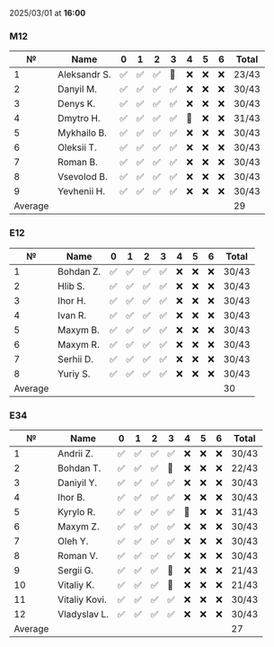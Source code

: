 2025/03/01 at **16:00**
### M12
|№|Name|0|1|2|3|4|5|6|Total|
|-----|-----|-----|-----|-----|-----|-----|-----|-----|-----|
|1|Aleksandr S.|✅|✅|✅|🔄|❌|❌|❌|23/43|
|2|Danyil M.|✅|✅|✅|✅|❌|❌|❌|30/43|
|3|Denys K.|✅|✅|✅|✅|❌|❌|❌|30/43|
|4|Dmytro H.|✅|✅|✅|✅|🔄|❌|❌|31/43|
|5|Mykhailo B.|✅|✅|✅|✅|❌|❌|❌|30/43|
|6|Oleksii T.|✅|✅|✅|✅|❌|❌|❌|30/43|
|7|Roman B.|✅|✅|✅|✅|❌|❌|❌|30/43|
|8|Vsevolod B.|✅|✅|✅|✅|❌|❌|❌|30/43|
|9|Yevhenii H.|✅|✅|✅|✅|❌|❌|❌|30/43|
|Average|||||||||29|
### E12
|№|Name|0|1|2|3|4|5|6|Total|
|-----|-----|-----|-----|-----|-----|-----|-----|-----|-----|
|1|Bohdan Z.|✅|✅|✅|✅|❌|❌|❌|30/43|
|2|Hlib S.|✅|✅|✅|✅|❌|❌|❌|30/43|
|3|Ihor H.|✅|✅|✅|✅|❌|❌|❌|30/43|
|4|Ivan R.|✅|✅|✅|✅|❌|❌|❌|30/43|
|5|Maxym B.|✅|✅|✅|✅|❌|❌|❌|30/43|
|6|Maxym R.|✅|✅|✅|✅|❌|❌|❌|30/43|
|7|Serhii D.|✅|✅|✅|✅|❌|❌|❌|30/43|
|8|Yuriy S.|✅|✅|✅|✅|❌|❌|❌|30/43|
|Average|||||||||30|
### E34
|№|Name|0|1|2|3|4|5|6|Total|
|-----|-----|-----|-----|-----|-----|-----|-----|-----|-----|
|1|Andrii Z.|✅|✅|✅|✅|❌|❌|❌|30/43|
|2|Bohdan T.|✅|✅|✅|🔄|❌|❌|❌|22/43|
|3|Daniyil Y.|✅|✅|✅|✅|❌|❌|❌|30/43|
|4|Ihor B.|✅|✅|✅|✅|❌|❌|❌|30/43|
|5|Kyrylo R.|✅|✅|✅|✅|🔄|❌|❌|31/43|
|6|Maxym Z.|✅|✅|✅|✅|❌|❌|❌|30/43|
|7|Oleh Y.|✅|✅|✅|✅|❌|❌|❌|30/43|
|8|Roman V.|✅|✅|✅|✅|❌|❌|❌|30/43|
|9|Sergii G.|✅|✅|✅|🔄|❌|❌|❌|21/43|
|10|Vitaliy K.|✅|✅|✅|🔄|❌|❌|❌|21/43|
|11|Vitaliy Kovi.|✅|✅|✅|✅|❌|❌|❌|30/43|
|12|Vladyslav L.|✅|✅|✅|✅|❌|❌|❌|30/43|
|Average|||||||||27|

